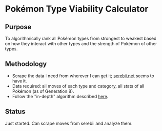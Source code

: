 # Pokémon Type Viability Calculator
## Purpose
To algorithmically rank all Pokémon types from strongest to weakest based on how they interact with other types and the strength of Pokémon of other types.
## Methodology
- Scrape the data I need from wherever I can get it; [serebii.net](https://www.serebii.net) seems to have it.
- Data required: all moves of each type and category, all stats of all Pokémon (as of Generation 8).
- Follow the "in-depth" algorithm described [here](https://docs.google.com/document/d/1_m3Q1PCbKX0GMXKET2v3hJI8rQO4upwm_xi5xO2vU5Y/).
## Status
Just started. Can scrape moves from serebii and analyze them.
